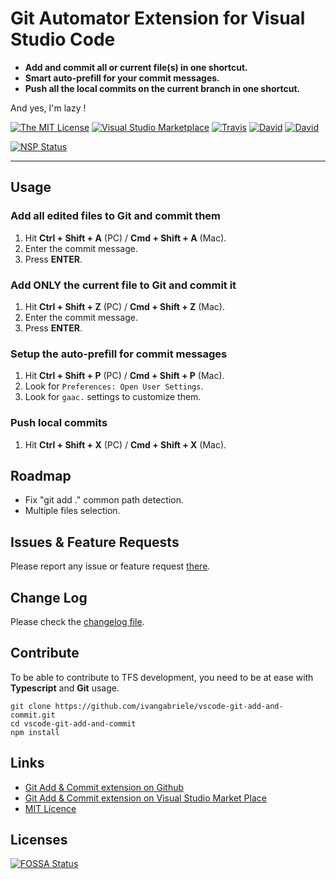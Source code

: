 # Git Automator Extension for Visual Studio Code

- **Add and commit all or current file(s) in one shortcut.**
- **Smart auto-prefill for your commit messages.**
- **Push all the local commits on the current branch in one shortcut.**

And yes, I'm lazy !

[![The MIT License](https://img.shields.io/badge/license-MIT-orange.svg?style=flat-square)](http://opensource.org/licenses/MIT)
[![Visual Studio Marketplace](https://vsmarketplacebadge.apphb.com/installs-short/ivangabriele.vscode-git-add-and-commit.svg?style=flat-square)](https://marketplace.visualstudio.com/items?itemName=ivangabriele.vscode-git-add-and-commit)
[![Travis](https://img.shields.io/travis/ivangabriele/vscode-git-add-and-commit.svg?style=flat-square)](https://travis-ci.org/ivangabriele/vscode-git-add-and-commit)
[![David](https://img.shields.io/david/ivangabriele/vscode-git-add-and-commit.svg?style=flat-square)](https://david-dm.org/ivangabriele/vscode-git-add-and-commit?type=dev)
[![David](https://img.shields.io/david/dev/ivangabriele/vscode-git-add-and-commit.svg?style=flat-square)](https://david-dm.org/ivangabriele/vscode-git-add-and-commit?type=dev)

[![NSP Status](https://nodesecurity.io/orgs/ivan-gabriele/projects/60814129-32bf-4883-8f98-0d0bf320dde7/badge)](https://nodesecurity.io/orgs/ivan-gabriele/projects/60814129-32bf-4883-8f98-0d0bf320dde7)

---

## Usage

### Add all edited files to Git and commit them

1. Hit **Ctrl + Shift + A** (PC) / **Cmd + Shift + A** (Mac).
2. Enter the commit message.
3. Press **ENTER**.

### Add ONLY the current file to Git and commit it

1. Hit **Ctrl + Shift + Z** (PC) / **Cmd + Shift + Z** (Mac).
2. Enter the commit message.
3. Press **ENTER**.

### Setup the auto-prefill for commit messages

1. Hit **Ctrl + Shift + P** (PC) / **Cmd + Shift + P** (Mac).
2. Look for `Preferences: Open User Settings`.
3. Look for `gaac.` settings to customize them.

### Push local commits

1. Hit **Ctrl + Shift + X** (PC) / **Cmd + Shift + X** (Mac).

## Roadmap

* Fix "git add ." common path detection.
* Multiple files selection.

## Issues & Feature Requests

Please report any issue or feature request [there](https://github.com/ivangabriele/vscode-git-add-and-commit/issues).

## Change Log

Please check the [changelog file](https://github.com/ivangabriele/vscode-git-add-and-commit/blob/master/CHANGELOG.md).

## Contribute

To be able to contribute to TFS development, you need to be at ease with **Typescript** and **Git** usage.

    git clone https://github.com/ivangabriele/vscode-git-add-and-commit.git
    cd vscode-git-add-and-commit
    npm install

## Links

- [Git Add & Commit extension on Github](https://github.com/ivangabriele/vscode-git-add-and-commit)
- [Git Add & Commit extension on Visual Studio Market Place](https://marketplace.visualstudio.com/items/ivangabriele.vscode-git-add-and-commit)
- [MIT Licence](https://github.com/ivangabriele/vscode-git-add-and-commit/blob/master/LICENSE)

## Licenses

[![FOSSA Status](https://app.fossa.io/api/projects/git%2Bgithub.com%2Fivangabriele%2Fvscode-git-add-and-commit.svg?type=large)](https://app.fossa.io/projects/git%2Bgithub.com%2Fivangabriele%2Fvscode-git-add-and-commit?ref=badge_large)
